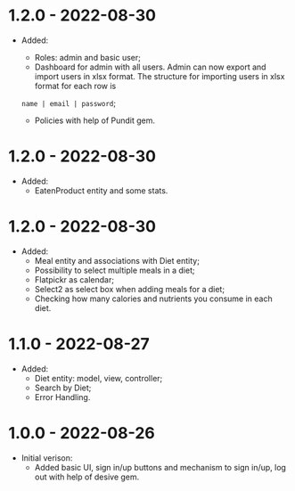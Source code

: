 # 1.2.0 - 2022-08-30
 * Added:
    * Roles: admin and basic user;
    * Dashboard for admin with all users. Admin can now export and import users in xlsx format. The structure for importing users in xlsx format for each row is

    `name | email | password`;

    * Policies with help of Pundit gem.

# 1.2.0 - 2022-08-30
 * Added:
    * EatenProduct entity and some stats.

# 1.2.0 - 2022-08-30
 * Added:
    * Meal entity and associations with Diet entity;
    * Possibility to select multiple meals in a diet;
    * Flatpickr as calendar;
    * Select2 as select box when adding meals for a diet;
    * Checking how many calories and nutrients you consume in each diet.

# 1.1.0 - 2022-08-27
 * Added:
    * Diet entity: model, view, controller;
    * Search by Diet;
    * Error Handling.

# 1.0.0 - 2022-08-26
  * Initial verison:
    * Added basic UI, sign in/up buttons and mechanism to sign in/up, log out with help of desive gem.